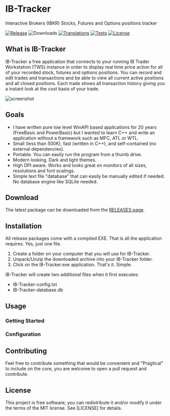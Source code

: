 # IB-Tracker
Interactive Brokers (IBKR) Stocks, Futures and Options positions tracker

[![Release](https://img.shields.io/github/v/release/akaunting/akaunting?label=release)](https://github.com/akaunting/akaunting/releases)
![Downloads](https://img.shields.io/github/downloads/akaunting/akaunting/total?label=downloads)
[![Translations](https://badges.crowdin.net/akaunting/localized.svg)](https://crowdin.com/project/akaunting)
[![Tests](https://img.shields.io/github/actions/workflow/status/akaunting/akaunting/tests.yml?label=tests)](https://github.com/akaunting/akaunting/actions)
[![License](https://img.shields.io/github/license/akaunting/akaunting?label=license)](LICENSE.txt)

## What is IB-Tracker
IB-Tracker a free application that connects to your running IB Trader Workstation (TWS) instance in order to display real time price action for all of your recorded stock, futures and options positions. You can record and edit trades and transactions and be able to view all current active positions and all closed positions. Each trade shows all transaction history giving you a instant look at the cost basis of your trade. 

![screenshot](https://pragtical.github.io/assets/img/editor.png)

## Goals
* I have written pure low level WinAPI based applications for 20 years (FreeBasic and PowerBasic) but I wanted to learn C++ and write an application without a framework such as MFC, ATL or WTL.
* Small (less than 500K), fast (written in C++), and self-contained (no external dependencies).
* Portable. You can easily run the program from a thumb drive.
* Modern looking. Dark and light themes.
* High DPI aware. Works and looks great on monitors of all sizes, resolutions and font scalings.
* Simple text file "database" that can easily be manually edited if needed. No database engine like SQLite needed.

## Download
The latest package can be downloaded from the [RELEASES page](https://github.com/PaulSquires/IB-Tracker/releases).

## Installation
All release packages come with a compiled EXE. That is all the application requires. Yes, just one file.
1. Create a folder on your computer that you will use for IB-Tracker.
2. Unpack/Unzip the downloaded archive into your IB-Tracker folder.
3. Click on the IB-Tracker.exe application. That's it. Simple.

IB-Tracker will create two additional files when it first executes:
* IB-Tracker-config.txt
* IB-Tracker-database.db

## Usage
### Getting Started
### Configuration

## Contributing
Feel free to contribute something that would be convenient and "Pragtical" to include on the core, you are welcome to open a pull request and contribute.

## License
This project is free software; you can redistribute it and/or modify it under the terms of the MIT license. See [LICENSE] for details.